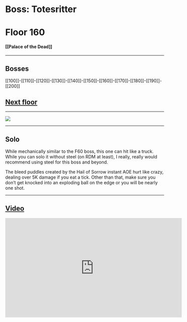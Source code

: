 # Boss: Totesritter
# Floor 160
#### [[Palace of the Dead]]

---
## Bosses

 [[100]]-[[110]]-[[120]]-[[130]]-[[140]]-[[150]]-[[160]]-[[170]]-[[180]]-[[190]]-[[200]]
 ## [Next floor](161-170)

---
 
![](https://lh6.googleusercontent.com/OCHoy4HZznO4RmgP4Ki0p-AyRmCag_cTkkt4W8NWpKv2X88ajquFjcJd3p6Uw-3ECCh7JcutvJuSVLqEfwTMs00iknApMbJo7nyMlHKhkqRvL3BM2Qi_55uKDD89wNHKEAaBtim-)

---
## Solo
While mechanically similar to the F60 boss, this one can hit like a truck. While you can solo it without steel (on RDM at least), I really, really would recommend using steel for this boss and beyond.

The bleed puddles created by the Hail of Sorrow instant AOE hurt like crazy, dealing over 5K damage if you eat a tick. Other than that, make sure you don’t get knocked into an exploding ball on the edge or you will be nearly one shot.

---

## [Video](https://www.youtube.com/watch?v=9SH-qyjREMc&t=5327s)

<iframe width="560" height="315" src="https://www.youtube.com/embed/9SH-qyjREMc?start=12154" title="YouTube video player" frameborder="0" allow="accelerometer; autoplay; clipboard-write; encrypted-media; gyroscope; picture-in-picture" allowfullscreen></iframe>

